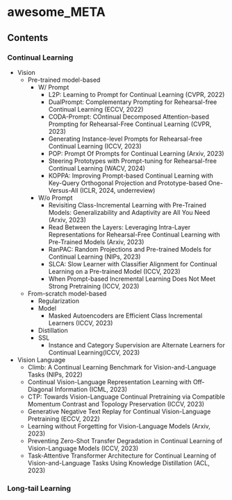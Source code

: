 # awesome_META

## Contents

### Continual Learning
- Vision
  - Pre-trained model-based
    - W/ Prompt
      - L2P: Learning to Prompt for Continual Learning (CVPR, 2022)
      - DualPrompt: Complementary Prompting for Rehearsal-free Continual Learning (ECCV, 2022)
      - CODA-Prompt: COntinual Decomposed Attention-based Prompting for Rehearsal-Free Continual Learning (CVPR, 2023)
      - Generating Instance-level Prompts for Rehearsal-free Continual Learning (ICCV, 2023)
      - POP: Prompt Of Prompts for Continual Learning (Arxiv, 2023)
      - Steering Prototypes with Prompt-tuning for Rehearsal-free Continual Learning (WACV, 2024)
      - KOPPA: Improving Prompt-based Continual Learning with Key-Query Orthogonal Projection and Prototype-based One-Versus-All (ICLR, 2024, underreview)
    - W/o Prompt
      - Revisiting Class-Incremental Learning with Pre-Trained Models: Generalizability and Adaptivity are All You Need (Arxiv, 2023)
      - Read Between the Layers: Leveraging Intra-Layer Representations for Rehearsal-Free Continual Learning with Pre-Trained Models (Arxiv, 2023)
      - RanPAC: Random Projections and Pre-trained Models for Continual Learning (NIPs, 2023)
      - SLCA: Slow Learner with Classifier Alignment for Continual Learning on a Pre-trained Model (ICCV, 2023)
      - When Prompt-based Incremental Learning Does Not Meet Strong Pretraining (ICCV, 2023)
  - From-scratch model-based
    - Regularization
    - Model
      - Masked Autoencoders are Efficient Class Incremental Learners (ICCV, 2023) 
    - Distillation
    - SSL
      - Instance and Category Supervision are Alternate Learners for Continual Learning(ICCV, 2023)
- Vision Language
  - Climb: A Continual Learning Benchmark for Vision-and-Language Tasks (NIPs, 2022)
  - Continual Vision-Language Representation Learning with Off-Diagonal Information (ICML, 2023)
  - CTP: Towards Vision-Language Continual Pretraining via Compatible Momentum Contrast and Topology Preservation (ICCV, 2023)
  - Generative Negative Text Replay for Continual Vision-Language Pretraining (ECCV, 2022)
  - Learning without Forgetting for Vision-Language Models (Arxiv, 2023)
  - Preventing Zero-Shot Transfer Degradation in Continual Learning of Vision-Language Models (ICCV, 2023)
  - Task-Attentive Transformer Architecture for Continual Learning of Vision-and-Language Tasks Using Knowledge Distillation (ACL, 2023)
    
### Long-tail Learning
